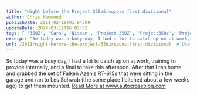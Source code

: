 ```yaml
---
title: "Night before the Project 350z&rsquo;s first divisional"
author: Chris Hammond
publishDate: 2011-02-19T01:04:09
updateDate: 2024-03-11T16:07:52
tags: [ '350Z', 'Cars', 'Nissan', 'Project 350Z', 'Project350z', 'Project350zcom' ]
excerpt: "So today was a busy day, I had a lot to catch up on at work, training to provide internally, and a final to take this afternoon. After that I ran home and grabbed the set of Falken Azenis RT-615s that were sitting in the garage and ran to Les Schwab (the same place I bitched about a few weeks ago) to get them mounted."
url: /2011/night-before-the-project-350zrsquos-first-divisional  # Use the generated URL with year
---
```

So today was a busy day, I had a lot to catch up on at work, training to provide internally, and a final to take this afternoon. After that I ran home and grabbed the set of Falken Azenis RT-615s that were sitting in the garage and ran to Les Schwab (the same place I bitched about a few weeks ago) to get them mounted. <a href="https://www.autocrossblog.com/night-before-the-project-350zs-first-divisional">Read More at www.autocrossblog.com</a>
